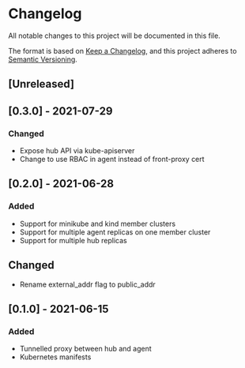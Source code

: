 # Changelog

All notable changes to this project will be documented in this file.

The format is based on [Keep a Changelog](https://keepachangelog.com/en/1.0.0/),
and this project adheres to [Semantic Versioning](https://semver.org/spec/v2.0.0.html).

## [Unreleased]

## [0.3.0] - 2021-07-29

### Changed

- Expose hub API via kube-apiserver
- Change to use RBAC in agent instead of front-proxy cert

## [0.2.0] - 2021-06-28

### Added

- Support for minikube and kind member clusters
- Support for multiple agent replicas on one member cluster
- Support for multiple hub replicas

## Changed

- Rename external_addr flag to public_addr

## [0.1.0] - 2021-06-15

### Added

- Tunnelled proxy between hub and agent
- Kubernetes manifests
